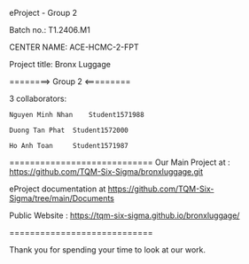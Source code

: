eProject - Group 2

Batch no.: T1.2406.M1

CENTER NAME: ACE-HCMC-2-FPT

Project title: Bronx Luggage

========> Group 2 <=========

3 collaborators:

    Nguyen Minh Nhan	Student1571988

    Duong Tan Phat	Student1572000
     
    Ho Anh Toan	    Student1571987
============================
Our Main Project at : https://github.com/TQM-Six-Sigma/bronxluggage.git

eProject documentation at https://github.com/TQM-Six-Sigma/tree/main/Documents

Public Website : https://tqm-six-sigma.github.io/bronxluggage/

============================

Thank you for spending your time to look at our work.